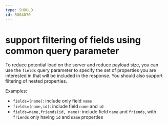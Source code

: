 ```yaml
---
type: SHOULD
id: R004070
---
```


# support filtering of fields using common query parameter

To reduce potential load on the server and reduce payload size, you can use the `fields` query parameter to specify the set of properties you are interested in that will be included in the response.
You should also support filtering of nested properties.

Examples:

- `fields=(name)`: include only field `name`
- `fields=(name,id)`: include field `name` and `id`
- `fields=name,friends(id, name)`: include field `name` and `friends`, with `friends` only having `id` and `name` properties
